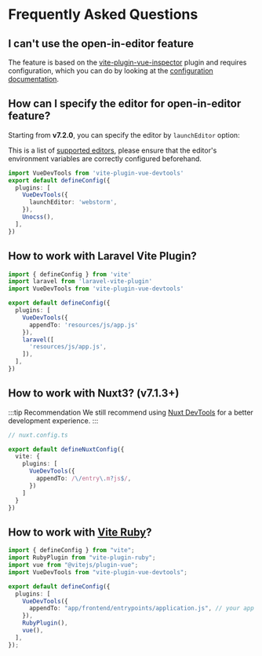 # Frequently Asked Questions

## I can't use the open-in-editor feature

The feature is based on the [vite-plugin-vue-inspector](https://github.com/webfansplz/vite-plugin-vue-inspector) plugin and requires configuration, which you can do by looking at the [configuration documentation](https://github.com/webfansplz/vite-plugin-vue-inspector?tab=readme-ov-file#--configuration-ide--editor).

## How can I specify the editor for open-in-editor feature?

Starting from **v7.2.0**, you can specify the editor by `launchEditor` option:

This is a list of [supported editors](https://github.com/yyx990803/launch-editor?tab=readme-ov-file#supported-editors), please ensure that the editor's environment variables are correctly configured beforehand.

```ts
import VueDevTools from 'vite-plugin-vue-devtools'
export default defineConfig({
  plugins: [
    VueDevTools({
      launchEditor: 'webstorm',
    }),
    Unocss(),
  ],
})
```

## How to work with Laravel Vite Plugin?

```ts
import { defineConfig } from 'vite'
import laravel from 'laravel-vite-plugin'
import VueDevTools from 'vite-plugin-vue-devtools'

export default defineConfig({
  plugins: [
    VueDevTools({
      appendTo: 'resources/js/app.js'
    }),
    laravel([
      'resources/js/app.js',
    ]),
  ],
})
```

## How to work with Nuxt3? (v7.1.3+)

:::tip Recommendation
We still recommend using [Nuxt DevTools](https://github.com/nuxt/devtools) for a better development experience.
:::

```ts
// nuxt.config.ts

export default defineNuxtConfig({
  vite: {
    plugins: [
      VueDevTools({
        appendTo: /\/entry\.m?js$/,
      })
    ]
  }
})
```

## How to work with [Vite Ruby](https://vite-ruby.netlify.app/)?

```ts
import { defineConfig } from "vite";
import RubyPlugin from "vite-plugin-ruby";
import vue from "@vitejs/plugin-vue";
import VueDevTools from "vite-plugin-vue-devtools";

export default defineConfig({
  plugins: [
    VueDevTools({
      appendTo: "app/frontend/entrypoints/application.js", // your app entrypoint (wherever you call createApp())
    }),
    RubyPlugin(),
    vue(),
  ],
});

```
